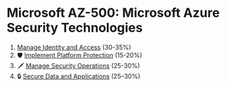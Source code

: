 # Microsoft AZ-500: Microsoft Azure Security Technologies

1. [Manage Identity and Access](az-500-part1.md) (30-35%)
2. 🛡️ [Implement Platform Protection](az-500-part2.md) (15-20%)
3. 🗡️ [Manage Security Operations](az-500-part3.md) (25-30%)
4. 🔒 [Secure Data and Applications](az-500-part4.md) (25–30%)
